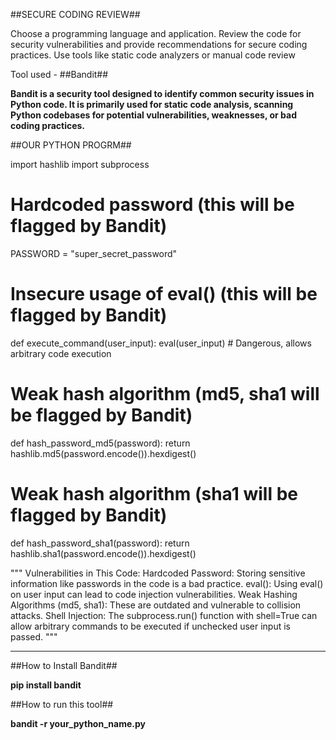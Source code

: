 ##SECURE CODING REVIEW##

Choose a programming language and application.
Review the code for security vulnerabilities and
provide recommendations for secure coding practices.
Use tools like static code analyzers or manual code
review


Tool used - ##Bandit##

**Bandit is a security tool designed to identify common security issues in
Python code. It is primarily used for static code analysis, scanning Python codebases 
for potential vulnerabilities, weaknesses, or bad coding practices.**

##OUR PYTHON PROGRM##

import hashlib
import subprocess

# Hardcoded password (this will be flagged by Bandit)
PASSWORD = "super_secret_password"

# Insecure usage of eval() (this will be flagged by Bandit)
def execute_command(user_input):
    eval(user_input)  # Dangerous, allows arbitrary code execution

# Weak hash algorithm (md5, sha1 will be flagged by Bandit)
def hash_password_md5(password):
    return hashlib.md5(password.encode()).hexdigest()

# Weak hash algorithm (sha1 will be flagged by Bandit)
def hash_password_sha1(password):
    return hashlib.sha1(password.encode()).hexdigest()


"""
Vulnerabilities in This Code:
Hardcoded Password: Storing sensitive information like passwords in the code is a bad practice.
eval(): Using eval() on user input can lead to code injection vulnerabilities.
Weak Hashing Algorithms (md5, sha1): These are outdated and vulnerable to collision attacks.
Shell Injection: The subprocess.run() function with shell=True can allow arbitrary commands to be executed if unchecked user input is passed.
"""
___________________________________________________________________________________________________________________________________________________________
##How to Install Bandit##
 
  **pip install bandit**

##How to run this tool##

  **bandit -r your_python_name.py**
